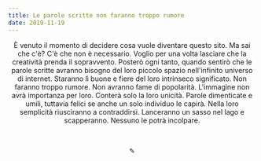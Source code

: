 ```yaml
---
title: Le parole scritte non faranno troppo rumore
date: 2019-11-19
---
```

<div align="center">
È venuto il momento di decidere cosa vuole diventare questo sito. Ma sai che c'è? C'è che non è necessario. Voglio per una volta lasciare che la creatività prenda il sopravvento. Posterò ogni tanto, quando sentirò che le parole scritte avranno bisogno del loro piccolo spazio nell'infinito universo di internet. Staranno lì buone e fiere del loro intrinseco significato. Non faranno troppo rumore. Non avranno fame di popolarità. L'immagine non avrà importanza per loro. Conterà solo la loro unicità. Parole dimenticate e umili, tuttavia felici se anche un solo individuo le capirà. Nella loro semplicità riusciranno a contraddirsi. Lanceranno un sasso nel lago e scapperanno. Nessuno le potrà incolpare.
</div>

&nbsp;

<div align="center">
  ✎
  </div>
